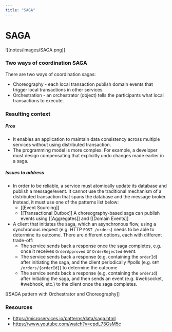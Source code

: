```yaml
---
title: "SAGA"
---
```

# SAGA
![[notes/images/SAGA.png]]

### Two ways of coordination SAGA
There are two ways of coordination sagas:
- Choreography - each local transaction publish domain events that trigger local transactions in other services.
- Orchestration - an orchestrator (object) tells the participants what local transactions to execute.

### Resulting context
##### Pros
- It enables an application to maintain data consistency across multiple services without using distributed transaction.
- The programming model is more complex. For example, a developer must design compensating that explicitly undo changes made earlier in a saga.

##### Issues to address
- In order to be reliable, a service must atomically update its database and publish a message/event. It cannot use the traditional mechanism of a distributed transaction that spans the database and the message broker. Instead, it must use one of the patterns list below:
	- [[Event Sourcing]]
	- [[Transactional Outbox]]
A choreography-based saga can publish events using [[Aggregates]] and [[Domain Events]]
- A client that initiates the saga, which an asynchronous flow, using a synchronous request (e.g. HTTP `POST /orders`) needs to be able to determine its outcome. There are different options, each with different trade-off:
	- The service sends back a response once the saga completes, e.g. once it receives `OrderApproved` or `OrderRejected` event.
	- The service sends back a response (e.g. containing the `orderId`) after initiating the saga, and the client periodically #polls (e.g. `GET /orders/{orderId}`) to determine the outcome
	- The service sends back a response (e.g. containing the `orderId`) after initiating the saga, and then sends an event (e.g. #websocket, #webhook, etc.) to the client once the saga completes.

[[SAGA pattern with Orchestrator and Choreography]]

### Resources
- https://microservices.io/patterns/data/saga.html
- https://www.youtube.com/watch?v=cpdL73GsM5c